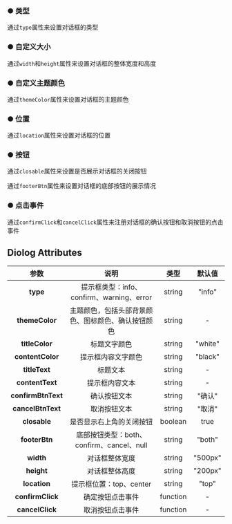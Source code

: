 <script lang="ts" setup>
    // import dia from './Dialog.vue'
    import typ from './DialogType.vue'
    import size from './DialogSize.vue'
    import themecolor from './DialogThemeColor.vue'
    import location from './DialogLocation.vue'
    import btn from './DialogButton.vue'
    import click from './DialogClick.vue'
</script>

### ● 类型
<p>通过<code>type</code>属性来设置对话框的类型</P>
<typ/>

### ● 自定义大小
<p>通过<code>width</code>和<code>height</code>属性来设置对话框的整体宽度和高度</P>
<size/>

### ● 自定义主题颜色
<p>通过<code>themeColor</code>属性来设置对话框的主题颜色</P>
<themecolor/>

### ● 位置
<p>通过<code>location</code>属性来设置对话框的位置</P>
<location/>

### ● 按钮
<p>通过<code>closable</code>属性来设置是否展示对话框的关闭按钮</P>
<p>通过<code>footerBtn</code>属性来设置对话框的底部按钮的展示情况</P>
<btn/>

### ● 点击事件
<p>通过<code>confirmClick</code>和<code>cancelClick</code>属性来注册对话框的确认按钮和取消按钮的点击事件</P>
<click/>

## Diolog Attributes
|      **参数**      | 说明                                               |   类型   | 默认值  |
| :----------------: | :--------------------------------------------------: | :------: | :-----: |
|      **type**      | 提示框类型：info、confirm、warning、error          |  string  | "info"  |
|   **themeColor**   | 主题颜色，包括头部背景颜色、图标颜色、确认按钮颜色 |  string  |    -    |
|   **titleColor**   | 标题文字颜色                                       |  string  | "white" |
|  **contentColor**  | 提示框内容文字颜色                                 |  string  | "black" |
|   **titleText**    | 标题文本                                           |  string  |    -    |
|  **contentText**   | 提示框内容文本                                     |  string  |    -    |
| **confirmBtnText** | 确认按钮文本                                       |  string  | "确认"  |
| **cancelBtnText**  | 取消按钮文本                                       |  string  | "取消"  |
|    **closable**    | 是否显示右上角的关闭按钮                           | boolean  |  true   |
|   **footerBtn**    | 底部按钮类型：both、confirm、cancel、null          |  string  | "both"  |
|     **width**      | 对话框整体宽度                                     |  string  | "500px" |
|     **height**     | 对话框整体高度                                     |  string  | "200px" |
|    **location**    | 提示框位置：top、center                            |  string  |  "top"  |
|  **confirmClick**  | 确定按钮点击事件                                   | function |    -    |
|  **cancelClick**   | 取消按钮点击事件                                   | function |    -    |